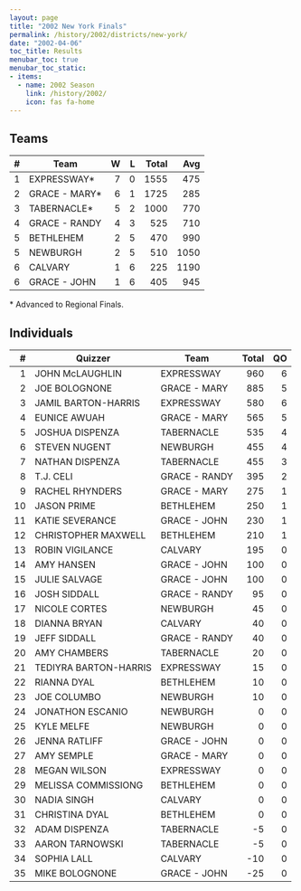```yaml
---
layout: page
title: "2002 New York Finals"
permalink: /history/2002/districts/new-york/
date: "2002-04-06"
toc_title: Results
menubar_toc: true
menubar_toc_static:
- items:
  - name: 2002 Season
    link: /history/2002/
    icon: fas fa-home
---
```


## Teams

|    # | Team          |    W |    L | Total |  Avg |
| ---: | ------------- | ---: | ---: | ----: | ---: |
|    1 | EXPRESSWAY*   |    7 |    0 |  1555 |  475 |
|    2 | GRACE - MARY* |    6 |    1 |  1725 |  285 |
|    3 | TABERNACLE*   |    5 |    2 |  1000 |  770 |
|    4 | GRACE - RANDY |    4 |    3 |   525 |  710 |
|    5 | BETHLEHEM     |    2 |    5 |   470 |  990 |
|    5 | NEWBURGH      |    2 |    5 |   510 | 1050 |
|    6 | CALVARY       |    1 |    6 |   225 | 1190 |
|    6 | GRACE - JOHN  |    1 |    6 |   405 |  945 |

\* Advanced to Regional Finals.

## Individuals

|    # | Quizzer               | Team          | Total |   QO |
| ---: | --------------------- | ------------- | ----: | ---: |
|    1 | JOHN McLAUGHLIN       | EXPRESSWAY    |   960 |    6 |
|    2 | JOE BOLOGNONE         | GRACE - MARY  |   885 |    5 |
|    3 | JAMIL BARTON-HARRIS   | EXPRESSWAY    |   580 |    6 |
|    4 | EUNICE AWUAH          | GRACE - MARY  |   565 |    5 |
|    5 | JOSHUA DISPENZA       | TABERNACLE    |   535 |    4 |
|    6 | STEVEN NUGENT         | NEWBURGH      |   455 |    4 |
|    7 | NATHAN DISPENZA       | TABERNACLE    |   455 |    3 |
|    8 | T.J. CELI             | GRACE - RANDY |   395 |    2 |
|    9 | RACHEL RHYNDERS       | GRACE - MARY  |   275 |    1 |
|   10 | JASON PRIME           | BETHLEHEM     |   250 |    1 |
|   11 | KATIE SEVERANCE       | GRACE - JOHN  |   230 |    1 |
|   12 | CHRISTOPHER MAXWELL   | BETHLEHEM     |   210 |    1 |
|   13 | ROBIN VIGILANCE       | CALVARY       |   195 |    0 |
|   14 | AMY HANSEN            | GRACE - JOHN  |   100 |    0 |
|   15 | JULIE SALVAGE         | GRACE - JOHN  |   100 |    0 |
|   16 | JOSH SIDDALL          | GRACE - RANDY |    95 |    0 |
|   17 | NICOLE CORTES         | NEWBURGH      |    45 |    0 |
|   18 | DIANNA BRYAN          | CALVARY       |    40 |    0 |
|   19 | JEFF SIDDALL          | GRACE - RANDY |    40 |    0 |
|   20 | AMY CHAMBERS          | TABERNACLE    |    20 |    0 |
|   21 | TEDIYRA BARTON-HARRIS | EXPRESSWAY    |    15 |    0 |
|   22 | RIANNA DYAL           | BETHLEHEM     |    10 |    0 |
|   23 | JOE COLUMBO           | NEWBURGH      |    10 |    0 |
|   24 | JONATHON ESCANIO      | NEWBURGH      |     0 |    0 |
|   25 | KYLE MELFE            | NEWBURGH      |     0 |    0 |
|   26 | JENNA RATLIFF         | GRACE - JOHN  |     0 |    0 |
|   27 | AMY SEMPLE            | GRACE - MARY  |     0 |    0 |
|   28 | MEGAN WILSON          | EXPRESSWAY    |     0 |    0 |
|   29 | MELISSA COMMISSIONG   | BETHLEHEM     |     0 |    0 |
|   30 | NADIA SINGH           | CALVARY       |     0 |    0 |
|   31 | CHRISTINA DYAL        | BETHLEHEM     |     0 |    0 |
|   32 | ADAM DISPENZA         | TABERNACLE    |    -5 |    0 |
|   33 | AARON TARNOWSKI       | TABERNACLE    |    -5 |    0 |
|   34 | SOPHIA LALL           | CALVARY       |   -10 |    0 |
|   35 | MIKE BOLOGNONE        | GRACE - JOHN  |   -25 |    0 |
